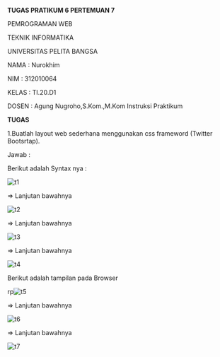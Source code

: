 **TUGAS PRATIKUM 6 PERTEMUAN 7**

PEMROGRAMAN WEB

TEKNIK INFORMATIKA

UNIVERSITAS PELITA BANGSA

NAMA : Nurokhim

NIM : 312010064

KELAS : TI.20.D1

DOSEN : Agung Nugroho,S.Kom.,M.Kom Instruksi Praktikum

**TUGAS**

1.Buatlah layout web sederhana menggunakan css frameword (Twitter Bootsrtap).

Jawab :

Berikut adalah Syntax nya :

![t1](https://user-images.githubusercontent.com/101801920/163946276-ebc1a83e-bbdf-4725-b30e-8443f063d7f9.PNG)

=> Lanjutan bawahnya

![t2](https://user-images.githubusercontent.com/101801920/163946265-5ff8cc29-5b11-40e5-999b-b943fbe407ba.PNG)

=> Lanjutan bawahnya 

![t3](https://user-images.githubusercontent.com/101801920/163946557-6c11616c-6f2d-4deb-9ebd-3843bf2ba4d9.PNG)

=> Lanjutan bawahnya

![t4](https://user-images.githubusercontent.com/101801920/163945605-f93bd79a-4d93-4949-a432-c62214cb1d89.PNG)

Berikut adalah tampilan pada Browser

rp![t5](https://user-images.githubusercontent.com/101801920/163945599-2a569109-bd40-40f8-aecf-8a85c7f4bdb7.PNG)

=> Lanjutan bawahnya 

![t6](https://user-images.githubusercontent.com/101801920/163945592-d46cddb7-cd0e-4c68-9074-bc40f4972839.PNG)

=> Lanjutan bawahnya

![t7](https://user-images.githubusercontent.com/101801920/163945459-7f4470d4-ee09-48be-ba40-acbd577fbb17.PNG)

